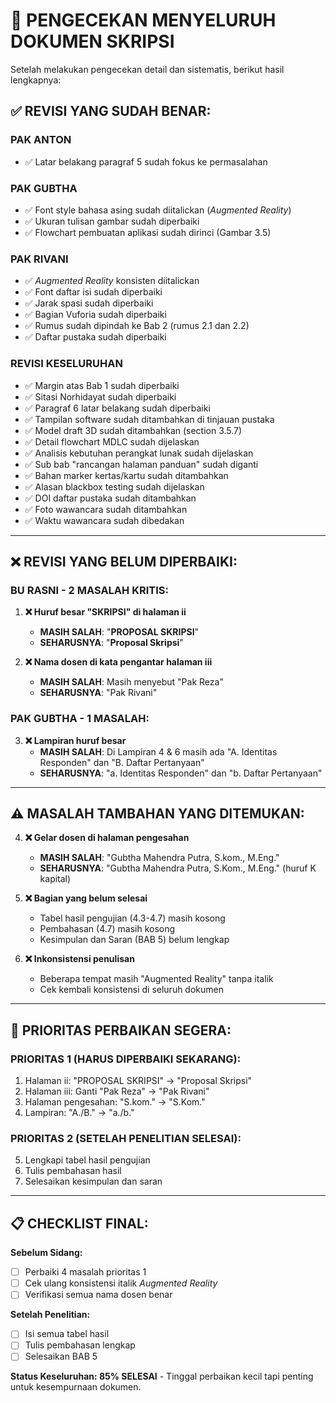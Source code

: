 # 📝 **PENGECEKAN MENYELURUH DOKUMEN SKRIPSI**

Setelah melakukan pengecekan detail dan sistematis, berikut hasil lengkapnya:

## ✅ **REVISI YANG SUDAH BENAR:**

### **PAK ANTON**
- ✅ Latar belakang paragraf 5 sudah fokus ke permasalahan

### **PAK GUBTHA** 
- ✅ Font style bahasa asing sudah diitalickan (*Augmented Reality*)
- ✅ Ukuran tulisan gambar sudah diperbaiki
- ✅ Flowchart pembuatan aplikasi sudah dirinci (Gambar 3.5)

### **PAK RIVANI**
- ✅ *Augmented Reality* konsisten diitalickan
- ✅ Font daftar isi sudah diperbaiki
- ✅ Jarak spasi sudah diperbaiki
- ✅ Bagian Vuforia sudah diperbaiki
- ✅ Rumus sudah dipindah ke Bab 2 (rumus 2.1 dan 2.2)
- ✅ Daftar pustaka sudah diperbaiki

### **REVISI KESELURUHAN**
- ✅ Margin atas Bab 1 sudah diperbaiki
- ✅ Sitasi Norhidayat sudah diperbaiki 
- ✅ Paragraf 6 latar belakang sudah diperbaiki
- ✅ Tampilan software sudah ditambahkan di tinjauan pustaka
- ✅ Model draft 3D sudah ditambahkan (section 3.5.7)
- ✅ Detail flowchart MDLC sudah dijelaskan
- ✅ Analisis kebutuhan perangkat lunak sudah dijelaskan
- ✅ Sub bab "rancangan halaman panduan" sudah diganti
- ✅ Bahan marker kertas/kartu sudah ditambahkan
- ✅ Alasan blackbox testing sudah dijelaskan
- ✅ DOI daftar pustaka sudah ditambahkan
- ✅ Foto wawancara sudah ditambahkan
- ✅ Waktu wawancara sudah dibedakan

---

## ❌ **REVISI YANG BELUM DIPERBAIKI:**

### **BU RASNI** - 2 MASALAH KRITIS:

1. **❌ Huruf besar "SKRIPSI" di halaman ii** 
   - **MASIH SALAH**: "**PROPOSAL SKRIPSI**"
   - **SEHARUSNYA**: "**Proposal Skripsi**"

2. **❌ Nama dosen di kata pengantar halaman iii**
   - **MASIH SALAH**: Masih menyebut "Pak Reza" 
   - **SEHARUSNYA**: "Pak Rivani"

### **PAK GUBTHA** - 1 MASALAH:

3. **❌ Lampiran huruf besar**
   - **MASIH SALAH**: Di Lampiran 4 & 6 masih ada "A. Identitas Responden" dan "B. Daftar Pertanyaan"
   - **SEHARUSNYA**: "a. Identitas Responden" dan "b. Daftar Pertanyaan"

---

## ⚠️ **MASALAH TAMBAHAN YANG DITEMUKAN:**

4. **❌ Gelar dosen di halaman pengesahan**
   - **MASIH SALAH**: "Gubtha Mahendra Putra, S.kom., M.Eng."
   - **SEHARUSNYA**: "Gubtha Mahendra Putra, S.Kom., M.Eng." (huruf K kapital)

5. **❌ Bagian yang belum selesai**
   - Tabel hasil pengujian (4.3-4.7) masih kosong
   - Pembahasan (4.7) masih kosong  
   - Kesimpulan dan Saran (BAB 5) belum lengkap

6. **❌ Inkonsistensi penulisan**
   - Beberapa tempat masih "Augmented Reality" tanpa italik
   - Cek kembali konsistensi di seluruh dokumen

---

## 🚨 **PRIORITAS PERBAIKAN SEGERA:**

### **PRIORITAS 1 (HARUS DIPERBAIKI SEKARANG):**
1. Halaman ii: "PROPOSAL SKRIPSI" → "Proposal Skripsi"
2. Halaman iii: Ganti "Pak Reza" → "Pak Rivani" 
3. Halaman pengesahan: "S.kom." → "S.Kom."
4. Lampiran: "A./B." → "a./b."

### **PRIORITAS 2 (SETELAH PENELITIAN SELESAI):**
5. Lengkapi tabel hasil pengujian
6. Tulis pembahasan hasil
7. Selesaikan kesimpulan dan saran

---

## 📋 **CHECKLIST FINAL:**

**Sebelum Sidang:**
- [ ] Perbaiki 4 masalah prioritas 1
- [ ] Cek ulang konsistensi italik *Augmented Reality*
- [ ] Verifikasi semua nama dosen benar

**Setelah Penelitian:**
- [ ] Isi semua tabel hasil
- [ ] Tulis pembahasan lengkap
- [ ] Selesaikan BAB 5

**Status Keseluruhan: 85% SELESAI** - Tinggal perbaikan kecil tapi penting untuk kesempurnaan dokumen.
